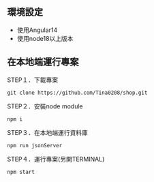 ## 環境設定
- 使用Angular14
- 使用node18以上版本

## 在本地端運行專案
STEP１．下載專案<br>

    git clone https://github.com/Tina0208/shop.git
    
STEP２．安裝node module
  
    npm i
  
STEP３．在本地端運行資料庫
  
    npm run jsonServer
  
STEP４．運行專案(另開TERMINAL)
  
    npm start


